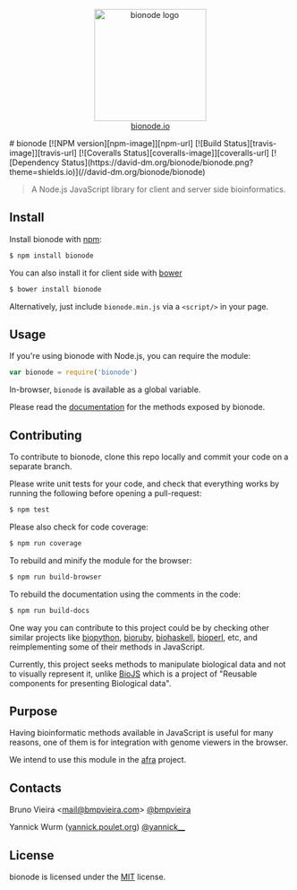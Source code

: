 <p align="center">
  <a href="http://bionode.io">
    <img height="200" width="200" title="bionode" alt="bionode logo" src="https://rawgithub.com/bionode/bionode/master/docs/bionode-logo.min.svg"/>
  </a>
  <br/>
  <a href="http://bionode.io/">bionode.io</a>
</p>
# bionode [![NPM version][npm-image]][npm-url] [![Build Status][travis-image]][travis-url] [![Coveralls Status][coveralls-image]][coveralls-url] [![Dependency Status](https://david-dm.org/bionode/bionode.png?theme=shields.io)](//david-dm.org/bionode/bionode)

> A Node.js JavaScript library for client and server side bioinformatics.

Install
-------

Install bionode with [npm](//npmjs.org):

```sh
$ npm install bionode
```

You can also install it for client side with [bower](http://bower.io)

```sh
$ bower install bionode
```

Alternatively, just include `bionode.min.js` via a `<script/>` in your page.


Usage
-----

If you're using bionode with Node.js, you can require the module:

```js
var bionode = require('bionode')
```

In-browser, `bionode` is available as a global variable.

Please read the [documentation](//rawgithub.com/bionode/bionode/master/docs/bionode.html) for the methods exposed by bionode.


Contributing
------------

To contribute to bionode, clone this repo locally and commit your code on a separate branch.

Please write unit tests for your code, and check that everything works by running the following before opening a pull-request:

```sh
$ npm test
```

Please also check for code coverage:

```sh
$ npm run coverage
```

To rebuild and minify the module for the browser:

```sh
$ npm run build-browser
```

To rebuild the documentation using the comments in the code:

```sh
$ npm run build-docs
```

One way you can contribute to this project could be by checking other similar
projects like [biopython](http://www.biopython.org), [bioruby](http://bioruby.open-bio.org),
[biohaskell](//biohaskell.org), [bioperl](http://www.bioperl.org), etc, and reimplementing some
of their methods in JavaScript.

Currently, this project seeks methods to manipulate
biological data and not to visually represent it, unlike [BioJS](http://www.ebi.ac.uk/Tools/biojs/registry/index.html)
which is a project of "Reusable components for presenting Biological data".

Purpose
-------
Having bioinformatic methods available in JavaScript is useful for many reasons, one of them is for integration with genome viewers in the browser.

We intend to use this module in the [afra](//github.com/yeban/afra) project.

Contacts
--------
Bruno Vieira <[mail@bmpvieira.com](mailto:mail@bmpvieira.com)> [@bmpvieira](//twitter.com/bmpvieira)

Yannick Wurm ([yannick.poulet.org](http://yannick.poulet.org)) [@yannick__](//twitter.com/yannick__)


License
-------

bionode is licensed under the [MIT](https://raw.github.com/bionode/bionode/master/LICENSE) license.

[npm-url]: //npmjs.org/package/bionode
[npm-image]: https://badge.fury.io/js/bionode.png
[travis-url]: //travis-ci.org/bionode/bionode
[travis-image]: https://travis-ci.org/bionode/bionode.png?branch=master
[coveralls-url]: //coveralls.io/r/bionode/bionode
[coveralls-image]: https://coveralls.io/repos/bionode/bionode/badge.png
[depstat-url]: //david-dm.org/bionode/bionode
[depstat-image]: https://david-dm.org/bionode/bionode.png
